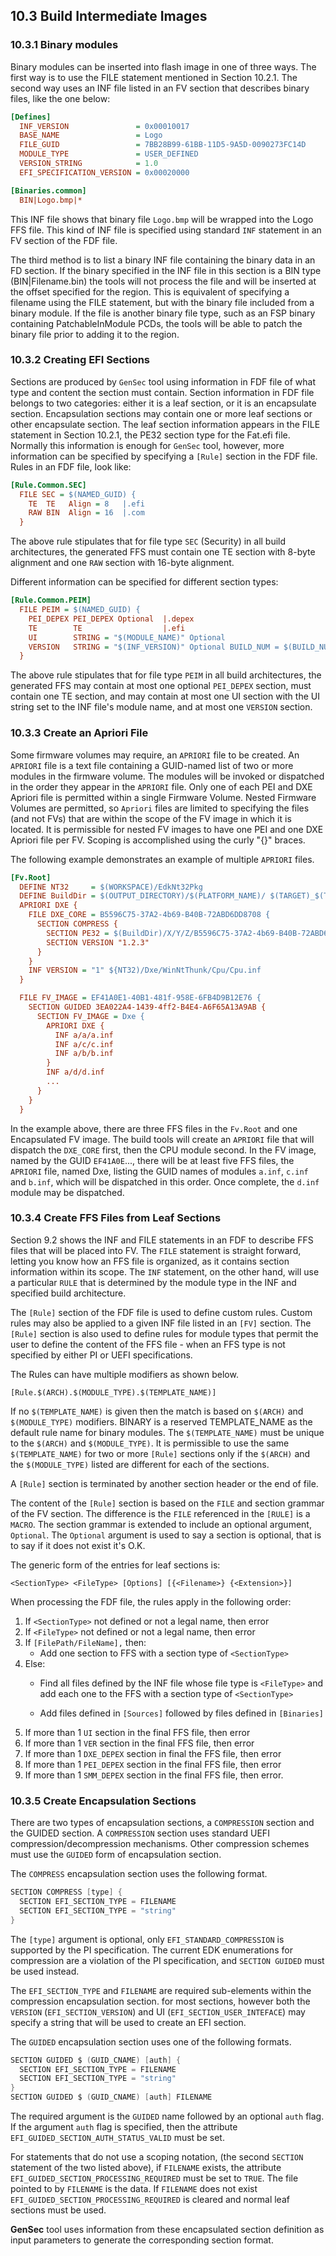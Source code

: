 <!--- @file
  10.3 Build Intermediate Images

  Copyright (c) 2008-2019, Intel Corporation. All rights reserved.<BR>

  Redistribution and use in source (original document form) and 'compiled'
  forms (converted to PDF, epub, HTML and other formats) with or without
  modification, are permitted provided that the following conditions are met:

  1) Redistributions of source code (original document form) must retain the
     above copyright notice, this list of conditions and the following
     disclaimer as the first lines of this file unmodified.

  2) Redistributions in compiled form (transformed to other DTDs, converted to
     PDF, epub, HTML and other formats) must reproduce the above copyright
     notice, this list of conditions and the following disclaimer in the
     documentation and/or other materials provided with the distribution.

  THIS DOCUMENTATION IS PROVIDED BY TIANOCORE PROJECT "AS IS" AND ANY EXPRESS OR
  IMPLIED WARRANTIES, INCLUDING, BUT NOT LIMITED TO, THE IMPLIED WARRANTIES OF
  MERCHANTABILITY AND FITNESS FOR A PARTICULAR PURPOSE ARE DISCLAIMED. IN NO
  EVENT SHALL TIANOCORE PROJECT  BE LIABLE FOR ANY DIRECT, INDIRECT, INCIDENTAL,
  SPECIAL, EXEMPLARY, OR CONSEQUENTIAL DAMAGES (INCLUDING, BUT NOT LIMITED TO,
  PROCUREMENT OF SUBSTITUTE GOODS OR SERVICES; LOSS OF USE, DATA, OR PROFITS;
  OR BUSINESS INTERRUPTION) HOWEVER CAUSED AND ON ANY THEORY OF LIABILITY,
  WHETHER IN CONTRACT, STRICT LIABILITY, OR TORT (INCLUDING NEGLIGENCE OR
  OTHERWISE) ARISING IN ANY WAY OUT OF THE USE OF THIS DOCUMENTATION, EVEN IF
  ADVISED OF THE POSSIBILITY OF SUCH DAMAGE.

-->

## 10.3 Build Intermediate Images

### 10.3.1 Binary modules

Binary modules can be inserted into flash image in one of three ways. The first
way is to use the FILE statement mentioned in Section 10.2.1. The second way
uses an INF file listed in an FV section that describes binary files, like the
one below:

```ini
[Defines]
  INF_VERSION               = 0x00010017
  BASE_NAME                 = Logo
  FILE_GUID                 = 7BB28B99-61BB-11D5-9A5D-0090273FC14D
  MODULE_TYPE               = USER_DEFINED
  VERSION_STRING            = 1.0
  EFI_SPECIFICATION_VERSION = 0x00020000

[Binaries.common]
  BIN|Logo.bmp|*
```

This INF file shows that binary file `Logo.bmp` will be wrapped into the Logo
FFS file. This kind of INF file is specified using standard `INF` statement in
an FV section of the FDF file.

The third method is to list a binary INF file containing the binary data in an
FD section. If the binary specified in the INF file in this section is a BIN
type (BIN|Filename.bin) the tools will not process the file and will be
inserted at the offset specified for the region. This is equivalent of
specifying a filename using the FILE statement, but with the binary file
included from a binary module. If the file is another binary file type, such as
an FSP binary containing PatchableInModule PCDs, the tools will be able to
patch the binary file prior to adding it to the region.

### 10.3.2 Creating EFI Sections

Sections are produced by `GenSec` tool using information in FDF file of what
type and content the section must contain. Section information in FDF file
belongs to two categories: either it is a leaf section, or it is an encapsulate
section. Encapsulation sections may contain one or more leaf sections or other
encapsulate section. The leaf section information appears in the FILE statement
in Section 10.2.1, the PE32 section type for the Fat.efi file. Normally this
information is enough for `GenSec` tool, however, more information can be
specified by specifying a `[Rule]` section in the FDF file. Rules in an FDF
file, look like:

```ini
[Rule.Common.SEC]
  FILE SEC = $(NAMED_GUID) {
    TE  TE   Align = 8   |.efi
    RAW BIN  Align = 16  |.com
  }
```

The above rule stipulates that for file type `SEC` (Security) in all build
architectures, the generated FFS must contain one TE section with 8-byte
alignment and one `RAW` section with 16-byte alignment.

Different information can be specified for different section types:

```ini
[Rule.Common.PEIM]
  FILE PEIM = $(NAMED_GUID) {
    PEI_DEPEX PEI_DEPEX Optional  |.depex
    TE        TE                  |.efi
    UI        STRING = "$(MODULE_NAME)" Optional
    VERSION   STRING = "$(INF_VERSION)" Optional BUILD_NUM = $(BUILD_NUMBER)
  }
```

The above rule stipulates that for file type `PEIM` in all build
architectures, the generated FFS may contain at most one optional `PEI_DEPEX`
section, must contain one TE section, and may contain at most one UI section
with the UI string set to the INF file's module name, and at most one `VERSION`
section.

### 10.3.3 Create an Apriori File

Some firmware volumes may require, an `APRIORI` file to be created. An
`APRIORI` file is a text file containing a GUID-named list of two or more
modules in the firmware volume. The modules will be invoked or dispatched in
the order they appear in the `APRIORI` file. Only one of each PEI and DXE
Apriori file is permitted within a single Firmware Volume. Nested Firmware
Volumes are permitted, so `Apriori` files are limited to specifying the files
(and not FVs) that are within the scope of the FV image in which it is located.
It is permissible for nested FV images to have one PEI and one DXE Apriori file
per FV. Scoping is accomplished using the curly "{}" braces.

The following example demonstrates an example of multiple `APRIORI` files.

```ini
[Fv.Root]
  DEFINE NT32     = $(WORKSPACE)/EdkNt32Pkg
  DEFINE BuildDir = $(OUTPUT_DIRECTORY)/$(PLATFORM_NAME)/ $(TARGET)_$(TOOL_CHAIN_TAG)
  APRIORI DXE {
    FILE DXE_CORE = B5596C75-37A2-4b69-B40B-72ABD6DD8708 {
      SECTION COMPRESS {
        SECTION PE32 = $(BuildDir)/X/Y/Z/B5596C75-37A2-4b69-B40B-72ABD6DD8708-DxeCore.efi
        SECTION VERSION "1.2.3"
      }
    }
    INF VERSION = "1" ${NT32)/Dxe/WinNtThunk/Cpu/Cpu.inf
  }

  FILE FV_IMAGE = EF41A0E1-40B1-481f-958E-6FB4D9B12E76 {
    SECTION GUIDED 3EA022A4-1439-4ff2-B4E4-A6F65A13A9AB {
      SECTION FV_IMAGE = Dxe {
        APRIORI DXE {
          INF a/a/a.inf
          INF a/c/c.inf
          INF a/b/b.inf
        }
        INF a/d/d.inf
        ...
      }
    }
  }
```

In the example above, there are three FFS files in the `Fv.Root` and one
Encapsulated FV image. The build tools will create an `APRIORI` file that will
dispatch the `DXE_CORE` first, then the CPU module second. In the FV image,
named by the GUID `EF41A0E`..., there will be at least five FFS files, the
`APRIORI` file, named Dxe, listing the GUID names of modules `a.inf`, `c.inf`
and `b.inf`, which will be dispatched in this order. Once complete, the `d.inf`
module may be dispatched.

### 10.3.4 Create FFS Files from Leaf Sections

Section 9.2 shows the INF and FILE statements in an FDF to describe FFS files
that will be placed into FV. The `FILE` statement is straight forward, letting
you know how an FFS file is organized, as it contains section information
within its scope. The `INF` statement, on the other hand, will use a particular
`RULE` that is determined by the module type in the INF and specified build
architecture.

The `[Rule]` section of the FDF file is used to define custom rules. Custom
rules may also be applied to a given INF file listed in an `[FV]` section. The
`[Rule]` section is also used to define rules for module types that permit the
user to define the content of the FFS file - when an FFS type is not specified
by either PI or UEFI specifications.

The Rules can have multiple modifiers as shown below.

`[Rule.$(ARCH).$(MODULE_TYPE).$(TEMPLATE_NAME)]`

If no `$(TEMPLATE_NAME)` is given then the match is based on `$(ARCH)` and
`$(MODULE_TYPE)` modifiers. BINARY is a reserved TEMPLATE_NAME as the default
rule name for binary modules. The `$(TEMPLATE_NAME)` must be unique to the
`$(ARCH)` and `$(MODULE_TYPE)`. It is permissible to use the same
`$(TEMPLATE_NAME)` for two or more `[Rule]` sections only if the `$(ARCH)` and
the `$(MODULE_TYPE)` listed are different for each of the sections.

A `[Rule]` section is terminated by another section header or the end of file.

The content of the `[Rule]` section is based on the `FILE` and section grammar
of the FV section. The difference is the `FILE` referenced in the `[RULE]` is a
`MACRO`. The section grammar is extended to include an optional argument,
`Optional`. The `Optional` argument is used to say a section is optional, that
is to say if it does not exist it's O.K.

The generic form of the entries for leaf sections is:

`<SectionType> <FileType> [Options] [{<Filename>} {<Extension>}]`

When processing the FDF file, the rules apply in the following order:

1. If `<SectionType>` not defined or not a legal name, then error
2. If `<FileType>` not defined or not a legal name, then error
3. If `[FilePath/FileName],` then:
   * Add one section to FFS with a section type of `<SectionType>`
4. Else:
   * Find all files defined by the INF file whose file type is `<FileType>`
     and add each one to the FFS with a section type of `<SectionType>`

   * Add files defined in `[Sources]` followed by files defined in `[Binaries]`
5. If more than 1 `UI` section in the final FFS file, then error
6. If more than 1 `VER` section in the final FFS file, then error
7. If more than 1 `DXE_DEPEX` section in final the FFS file, then error
8. If more than 1 `PEI_DEPEX` section in the final FFS file, then error
9. If more than 1 `SMM_DEPEX` section in the final FFS file, then error.

### 10.3.5 Create Encapsulation Sections

There are two types of encapsulation sections, a `COMPRESSION` section and the
GUIDED section. A `COMPRESSION` section uses standard UEFI
compression/decompression mechanisms. Other compression schemes must use the
`GUIDED` form of encapsulation section.

The `COMPRESS` encapsulation section uses the following format.

```c
SECTION COMPRESS [type] {
  SECTION EFI_SECTION_TYPE = FILENAME
  SECTION EFI_SECTION_TYPE = "string"
}
```

The `[type]` argument is optional, only `EFI_STANDARD_COMPRESSION` is supported
by the PI specification. The current EDK enumerations for compression are a
violation of the PI specification, and `SECTION GUIDED` must be used instead.

The `EFI_SECTION_TYPE` and `FILENAME` are required sub-elements within the
compression encapsulation section. for most sections, however both the `VERSION`
(`EFI_SECTION_VERSION`) and UI (`EFI_SECTION_USER_INTEFACE`) may specify a
string that will be used to create an EFI section.

The `GUIDED` encapsulation section uses one of the following formats.

```c
SECTION GUIDED $ (GUID_CNAME) [auth] {
  SECTION EFI_SECTION_TYPE = FILENAME
  SECTION EFI_SECTION_TYPE = "string"
}
SECTION GUIDED $ (GUID_CNAME) [auth] FILENAME
```

The required argument is the `GUIDED` name followed by an optional `auth`
flag. If the argument `auth` flag is specified, then the attribute
`EFI_GUIDED_SECTION_AUTH_STATUS_VALID` must be set.

For statements that do not use a scoping notation, (the second `SECTION`
statement of the two listed above), if `FILENAME` exists, the attribute
`EFI_GUIDED_SECTION_PROCESSING_REQUIRED` must be set to `TRUE`. The file
pointed to by `FILENAME` is the data. If `FILENAME` does not exist
`EFI_GUIDED_SECTION_PROCESSING_REQUIRED` is cleared and normal leaf sections
must be used.

**GenSec** tool uses information from these encapsulated section definition as
input parameters to generate the corresponding section format.
